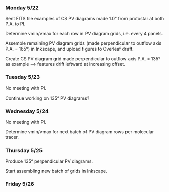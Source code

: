 ### Monday 5/22

Sent FITS file examples of CS PV diagrams made 1.0" from protostar at both P.A. to PI.

Determine vmin/vmax for each row in PV diagram grids, i.e. every 4 panels.

Assemble remaining PV diagram grids (made perpendicular to outflow axis P.A. = 165°) in Inkscape, and upload figures to Overleaf draft. 

Create CS PV diagram grid made perpendicular to outflow axis P.A. = 135° as example --> features drift leftward at increasing offset. 

### Tuesday 5/23 

No meeting with PI.

Continue working on 135° PV diagrams?

### Wednesday 5/24

No meeting with PI.

Determine vmin/vmax for next batch of PV diagram rows per molecular tracer. 

### Thursday 5/25 

Produce 135° perpendicular PV diagrams.

Start assembling new batch of grids in Inkscape. 

### Friday 5/26

